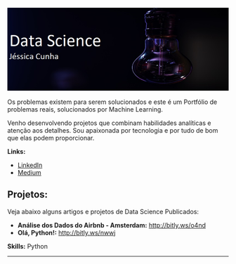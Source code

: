 

<p align="left">
  <img src="imagem.jpg" >
</p>



Os problemas existem para serem solucionados e 
este é um Portfólio de problemas reais, solucionados por Machine Learning.

Venho desenvolvendo projetos que combinam habilidades analíticas e atenção aos detalhes. 
Sou apaixonada por tecnologia e por tudo de bom que elas podem proporcionar.



**Links:**
* [LinkedIn](https://www.linkedin.com/in/j%C3%A9ssica-cunha/)
* [Medium](https://medium.com/@jessicacunha.jsc)


## Projetos:
Veja abaixo alguns artigos e projetos de Data Science Publicados:

* **Análise dos Dados do Airbnb - Amsterdam:** http://bitly.ws/o4nd
* **Olá, Python!:** http://bitly.ws/nwwj


**Skills:** Python


---



